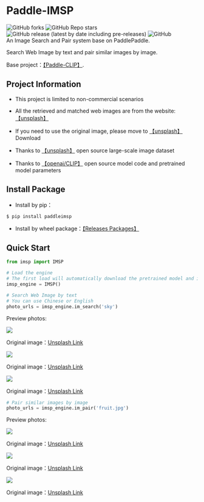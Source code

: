 # Paddle-IMSP
![GitHub forks](https://img.shields.io/github/forks/AgentMaker/Paddle-IMSP)
![GitHub Repo stars](https://img.shields.io/github/stars/AgentMaker/Paddle-IMSP)
![GitHub release (latest by date including pre-releases)](https://img.shields.io/github/v/release/AgentMaker/Paddle-IMSP?include_prereleases)
![GitHub](https://img.shields.io/github/license/AgentMaker/Paddle-IMSP)  
An Image Search and Pair system base on PaddlePaddle.

Search Web Image by text and pair similar images by image.

Base project：[【Paddle-CLIP】](https://github.com/AgentMaker/Paddle-CLIP).

## Project Information
* This project is limited to non-commercial scenarios

* All the retrieved and matched web images are from the website: [【unsplash】](https://unsplash.com/)

* If you need to use the original image, please move to [【unsplash】](https://unsplash.com/) Download

* Thanks to [【unsplash】](https://unsplash.com/data) open source large-scale image dataset

* Thanks to [【openai/CLIP】](https://github.com/openai/CLIP/) open source model code and pretrained model parameters


## Install Package
* Install by pip：
```shell
$ pip install paddleimsp
```
* Install by wheel package：[【Releases Packages】](https://github.com/AgentMaker/Paddle-IMSP/releases)

## Quick Start
```python
from imsp import IMSP

# Load the engine
# The first load will automatically download the pretrained model and images database
imsp_engine = IMSP()
```
```python
# Search Web Image by text
# You can use Chinese or English
photo_urls = imsp_engine.im_search('sky')
```
Preview photos:

<img src="https://unsplash.com/photos/OnGV9X-ql08/download?w=224"/>

Original image：<a target="_blank" href="https://unsplash.com/photos/OnGV9X-ql08">Unsplash Link</a> 

<img src="https://unsplash.com/photos/IyEwFM-fAVk/download?w=224"/>

Original image：<a target="_blank" href="https://unsplash.com/photos/IyEwFM-fAVk">Unsplash Link</a> 

<img src="https://unsplash.com/photos/7dF1FloGPpE/download?w=224"/>

Original image：<a target="_blank" href="https://unsplash.com/photos/7dF1FloGPpE">Unsplash Link</a>
```python
# Pair similar images by image
photo_urls = imsp_engine.im_pair('fruit.jpg')
```
Preview photos:

<img src="https://unsplash.com/photos/pnvA8iLJcDI/download?w=224"/>

Original image：<a target="_blank" href="https://unsplash.com/photos/pnvA8iLJcDI">Unsplash Link</a> 

<img src="https://unsplash.com/photos/fBn-JJk_V_w/download?w=224"/>

Original image：<a target="_blank" href="https://unsplash.com/photos/fBn-JJk_V_w">Unsplash Link</a> 

<img src="https://unsplash.com/photos/7YFfGE26kbs/download?w=224"/>

Original image：<a target="_blank" href="https://unsplash.com/photos/7YFfGE26kbs">Unsplash Link</a> 

